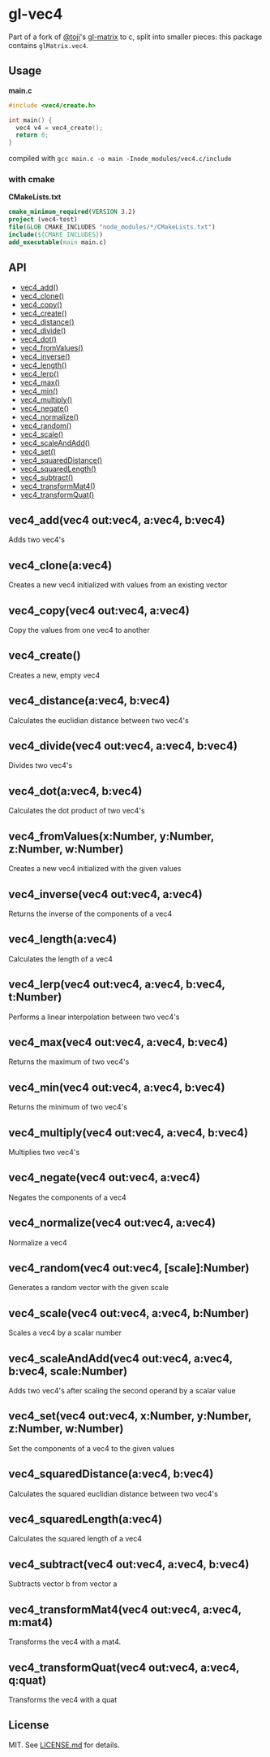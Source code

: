# gl-vec4

Part of a fork of [@toji](http://github.com/toji)'s
[gl-matrix](http://github.com/toji/gl-matrix) to c, split into smaller pieces: this
package contains `glMatrix.vec4`.

## Usage

__main.c__
```c
#include <vec4/create.h>

int main() {
  vec4 v4 = vec4_create();
  return 0;
}
```

compiled with `gcc main.c -o main -Inode_modules/vec4.c/include`

### with cmake

__CMakeLists.txt__
```cmake
cmake_minimum_required(VERSION 3.2)
project (vec4-test)
file(GLOB CMAKE_INCLUDES "node_modules/*/CMakeLists.txt")
include(${CMAKE_INCLUDES})
add_executable(main main.c)
```

## API

  - [vec4_add()](#addoutvec4-avec4-bvec4)
  - [vec4_clone()](#cloneavec4)
  - [vec4_copy()](#copyoutvec4-avec4)
  - [vec4_create()](#create)
  - [vec4_distance()](#distanceavec4-bvec4)
  - [vec4_divide()](#divideoutvec4-avec4-bvec4)
  - [vec4_dot()](#dotavec4-bvec4)
  - [vec4_fromValues()](#fromvaluesxnumber-ynumber-znumber-wnumber)
  - [vec4_inverse()](#inverseoutvec4-avec4)
  - [vec4_length()](#lengthavec4)
  - [vec4_lerp()](#lerpoutvec4-avec4-bvec4-tnumber)
  - [vec4_max()](#maxoutvec4-avec4-bvec4)
  - [vec4_min()](#minoutvec4-avec4-bvec4)
  - [vec4_multiply()](#multiplyoutvec4-avec4-bvec4)
  - [vec4_negate()](#negateoutvec4-avec4)
  - [vec4_normalize()](#normalizeoutvec4-avec4)
  - [vec4_random()](#randomoutvec4-scalenumber)
  - [vec4_scale()](#scaleoutvec4-avec4-bnumber)
  - [vec4_scaleAndAdd()](#scaleandaddoutvec4-avec4-bvec4-scalenumber)
  - [vec4_set()](#setoutvec4-xnumber-ynumber-znumber-wnumber)
  - [vec4_squaredDistance()](#squareddistanceavec4-bvec4)
  - [vec4_squaredLength()](#squaredlengthavec4)
  - [vec4_subtract()](#subtractoutvec4-avec4-bvec4)
  - [vec4_transformMat4()](#transformmat4outvec4-avec4-mmat4)
  - [vec4_transformQuat()](#transformquatoutvec4-avec4-qquat)

## vec4_add(vec4 out:vec4, a:vec4, b:vec4)

  Adds two vec4's

## vec4_clone(a:vec4)

  Creates a new vec4 initialized with values from an existing vector

## vec4_copy(vec4 out:vec4, a:vec4)

  Copy the values from one vec4 to another

## vec4_create()

  Creates a new, empty vec4

## vec4_distance(a:vec4, b:vec4)

  Calculates the euclidian distance between two vec4's

## vec4_divide(vec4 out:vec4, a:vec4, b:vec4)

  Divides two vec4's

## vec4_dot(a:vec4, b:vec4)

  Calculates the dot product of two vec4's

## vec4_fromValues(x:Number, y:Number, z:Number, w:Number)

  Creates a new vec4 initialized with the given values

## vec4_inverse(vec4 out:vec4, a:vec4)

  Returns the inverse of the components of a vec4

## vec4_length(a:vec4)

  Calculates the length of a vec4

## vec4_lerp(vec4 out:vec4, a:vec4, b:vec4, t:Number)

  Performs a linear interpolation between two vec4's

## vec4_max(vec4 out:vec4, a:vec4, b:vec4)

  Returns the maximum of two vec4's

## vec4_min(vec4 out:vec4, a:vec4, b:vec4)

  Returns the minimum of two vec4's

## vec4_multiply(vec4 out:vec4, a:vec4, b:vec4)

  Multiplies two vec4's

## vec4_negate(vec4 out:vec4, a:vec4)

  Negates the components of a vec4

## vec4_normalize(vec4 out:vec4, a:vec4)

  Normalize a vec4

## vec4_random(vec4 out:vec4, [scale]:Number)

  Generates a random vector with the given scale

## vec4_scale(vec4 out:vec4, a:vec4, b:Number)

  Scales a vec4 by a scalar number

## vec4_scaleAndAdd(vec4 out:vec4, a:vec4, b:vec4, scale:Number)

  Adds two vec4's after scaling the second operand by a scalar value

## vec4_set(vec4 out:vec4, x:Number, y:Number, z:Number, w:Number)

  Set the components of a vec4 to the given values

## vec4_squaredDistance(a:vec4, b:vec4)

  Calculates the squared euclidian distance between two vec4's

## vec4_squaredLength(a:vec4)

  Calculates the squared length of a vec4

## vec4_subtract(vec4 out:vec4, a:vec4, b:vec4)

  Subtracts vector b from vector a

## vec4_transformMat4(vec4 out:vec4, a:vec4, m:mat4)

  Transforms the vec4 with a mat4.

## vec4_transformQuat(vec4 out:vec4, a:vec4, q:quat)

  Transforms the vec4 with a quat

## License

MIT. See [LICENSE.md](http://github.com/stackgl/gl-vec4/blob/master/LICENSE.md) for details.
